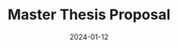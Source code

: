 ---
title: "Master Thesis Proposal"
collection: publications
category: thesis
permalink: /publication/master_thesis_proposal
excerpt: 'Describes the work I propose to do in my Master Thesis'
date: 2024-01-12
paperurl: 'https://guilherme-goncalves793.github.io/files/master_thesis_proposal.pdf'
slidesurl: 'http://academicpages.github.io/files/PIC2-presentation.pptx'
---